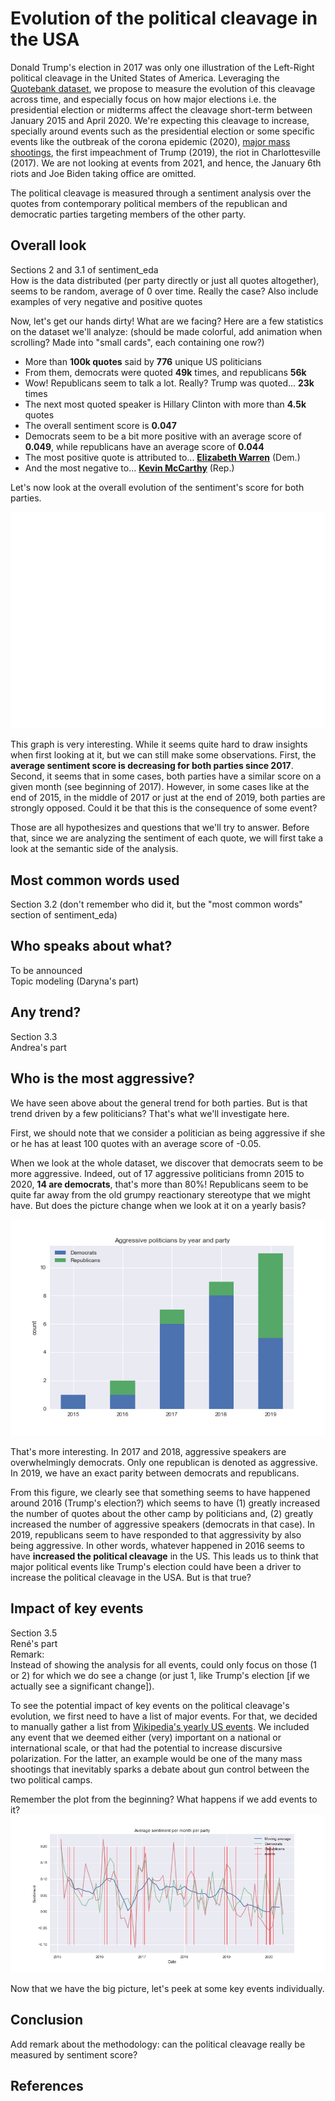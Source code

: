 # Evolution of the political cleavage in the USA

Donald Trump's election in 2017 was only one illustration of the Left-Right political cleavage in the United States of America. Leveraging the [Quotebank dataset](https://zenodo.org/record/4277311), we propose to measure the evolution of this cleavage across time, and especially focus on how major elections i.e. the presidential election or midterms affect the cleavage short-term between January 2015 and April 2020. We're expecting this cleavage to increase, specially around events such as the presidential election or some specific events like the outbreak of the corona epidemic (2020), [major mass shootings](https://en.wikipedia.org/w/index.php?title=List_of_mass_shootings_in_the_United_States&oldid=1054289389), the first impeachment of Trump (2019), the riot in Charlottesville (2017). We are not looking at events from 2021, and hence, the January 6th riots and Joe Biden taking office are omitted.

The political cleavage is measured through a sentiment analysis over the quotes from contemporary political members of the republican and democratic parties targeting members of the other party.

## Overall look
Sections 2 and 3.1 of sentiment_eda  
How is the data distributed (per party directly or just all quotes altogether), seems to be random, average of 0 over time. Really the case? 
Also include examples of very negative and positive quotes 

Now, let's get our hands dirty! What are we facing? Here are a few statistics on the dataset we'll analyze:
(should be made colorful, add animation when scrolling? Made into "small cards", each containing one row?)
- More than **100k quotes** said by **776** unique US politicians
- From them, democrats were quoted **49k** times, and republicans **56k**
- Wow! Republicans seem to talk a lot. Really? Trump was quoted... **23k** times
- The next most quoted speaker is Hillary Clinton with more than **4.5k** quotes
- The overall sentiment score is **0.047**
- Democrats seem to be a bit more positive with an average score of **0.049**, while  republicans have an average score of **0.044** 
- The most positive quote is attributed to...  **[Elizabeth Warren](https://en.wikipedia.org/wiki/Elizabeth_Warren)** (Dem.)
- And the most negative to... **[Kevin McCarthy](https://en.wikipedia.org/wiki/Kevin_McCarthy_(California_politician))** (Rep.)

Let's now look at the overall evolution of the sentiment's score for both parties.

![Sentiment by month and party](./figures/2.average_month_party.png)

This graph is very interesting. While it seems quite hard to draw insights when first looking at it, but we can still make some observations. First, the **average sentiment score is decreasing for both parties since 2017**. Second, it seems that in some cases, both parties have a similar score on a given month (see beginning of 2017). However, in some cases like at the end of 2015, in the middle of 2017 or just at the end of 2019, both parties are strongly opposed. Could it be that this is the consequence of  some event?

Those are all hypothesizes and questions that we'll try to answer. Before that, since we are analyzing the sentiment of each quote, we will first take a look at the semantic side of the analysis.

## Most common words used
Section 3.2
(don't remember who did it, but the "most common words" section of sentiment_eda)

## Who speaks about what?
To be announced  
Topic modeling (Daryna's part)

## Any trend?

Section 3.3  
Andrea's part

## Who is the most aggressive?

We have seen above about the general trend for both parties. But is that trend driven by a few politicians? That's what we'll investigate here.

First, we should note that we consider a politician as being aggressive if she or he has at least 100 quotes with an average score of -0.05. 

When we look at the whole dataset, we discover that democrats seem to be more aggressive. Indeed, out of 17 aggressive politicians fromn 2015 to 2020, **14 are democrats**, that's more than 80%! Republicans seem to be quite far away from the old grumpy reactionary stereotype that we might have. But does the picture change when we look at it on a yearly basis?

![Aggressivity by year and party](./figures/3.4.aggressivity_year_party.png)

That's more interesting. In 2017 and 2018, aggressive speakers are overwhelmingly democrats. Only one republican is denoted as aggressive. In 2019, we have an exact parity between democrats and republicans.

From this figure, we clearly see that something seems to have happened around 2016 (Trump's election?) which seems to have (1) greatly increased the number of quotes about the other camp by politicians and, (2) greatly increased the number of aggressive speakers (democrats in that case). In 2019, republicans seem to have responded to that aggressivity by also being aggressive. In other words, whatever happened in 2016 seems to have **increased the political cleavage** in the US. 
This leads us to think that major political events like Trump's election could have been a driver to increase the political cleavage in the USA. But is that true? 

## Impact of key events
Section 3.5  
René's part  
Remark:  
Instead of showing the analysis for all events, could only focus on those (1 or 2) for which we do see a change (or just 1, like Trump's election [if we actually see a significant change]).

To see the potential impact of key events on the political cleavage's evolution, we first need to have a list of major events. For that, we decided to manually gather a list from [Wikipedia's yearly US events](https://en.wikipedia.org/wiki/2015_in_the_United_States). We included any event that we deemed either (very) important on a national or international scale, or that had the potential to increase discursive polarization. For the latter, an example would be one of the many mass shootings that inevitably sparks a debate about gun control between the two political camps.

Remember the plot from the beginning? What happens if we add events to it?
![Events](./figures/3.5.events_average_month_party.png)

Now that we have the big picture, let's peek at some key events individually.

## Conclusion
Add remark about the methodology: can the political cleavage really be measured by sentiment score?

## References

